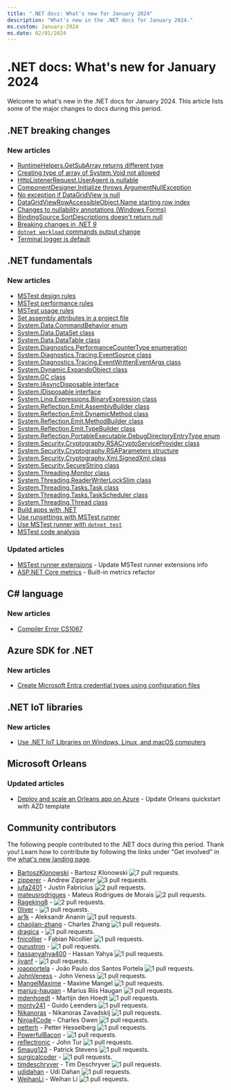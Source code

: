 ```yaml
---
title: ".NET docs: What's new for January 2024"
description: "What's new in the .NET docs for January 2024."
ms.custom: January-2024
ms.date: 02/01/2024
---
```


# .NET docs: What's new for January 2024

Welcome to what's new in the .NET docs for January 2024. This article lists some of the major changes to docs during this period.

## .NET breaking changes

### New articles

- [RuntimeHelpers.GetSubArray returns different type](../core/compatibility/core-libraries/9.0/getsubarray-return.md)
- [Creating type of array of System.Void not allowed](../core/compatibility/core-libraries/9.0/type-instance.md)
- [HttpListenerRequest.UserAgent is nullable](../core/compatibility/networking/9.0/useragent-nullable.md)
- [ComponentDesigner.Initialize throws ArgumentNullException](../core/compatibility/windows-forms/9.0/componentdesigner-initialize.md)
- [No exception if DataGridView is null](../core/compatibility/windows-forms/9.0/datagridviewheadercell-nre.md)
- [DataGridViewRowAccessibleObject.Name starting row index](../core/compatibility/windows-forms/9.0/datagridviewrowaccessibleobject-name-row.md)
- [Changes to nullability annotations (Windows Forms)](../core/compatibility/windows-forms/9.0/nullability-changes.md)
- [BindingSource.SortDescriptions doesn't return null](../core/compatibility/windows-forms/9.0/sortdescriptions-return-value.md)
- [Breaking changes in .NET 9](../core/compatibility/9.0.md)
- [`dotnet workload` commands output change](../core/compatibility/sdk/9.0/dotnet-workload-output.md)
- [Terminal logger is default](../core/compatibility/sdk/9.0/terminal-logger.md)

## .NET fundamentals

### New articles

- [MSTest design rules](../core/testing/mstest-analyzers/overview.md)
- [MSTest performance rules](../core/testing/mstest-analyzers/performance-rules.md)
- [MSTest usage rules](../core/testing/mstest-analyzers/usage-rules.md)
- [Set assembly attributes in a project file](../standard/assembly/set-attributes-project-file.md)
- [System.Data.CommandBehavior enum](../fundamentals/runtime-libraries/system-data-commandbehavior.md)
- [System.Data.DataSet class](../fundamentals/runtime-libraries/system-data-dataset.md)
- [System.Data.DataTable class](../fundamentals/runtime-libraries/system-data-datatable.md)
- [System.Diagnostics.PerformanceCounterType enumeration](../fundamentals/runtime-libraries/system-diagnostics-performancecountertype.md)
- [System.Diagnostics.Tracing.EventSource class](../fundamentals/runtime-libraries/system-diagnostics-tracing-eventsource.md)
- [System.Diagnostics.Tracing.EventWrittenEventArgs class](../fundamentals/runtime-libraries/system-diagnostics-tracing-eventwritteneventargs.md)
- [System.Dynamic.ExpandoObject class](../fundamentals/runtime-libraries/system-dynamic-expandoobject.md)
- [System.GC class](../fundamentals/runtime-libraries/system-gc.md)
- [System.IAsyncDisposable interface](../fundamentals/runtime-libraries/system-iasyncdisposable.md)
- [System.IDisposable interface](../fundamentals/runtime-libraries/system-idisposable.md)
- [System.Linq.Expressions.BinaryExpression class](../fundamentals/runtime-libraries/system-linq-expressions-binaryexpression.md)
- [System.Reflection.Emit.AssemblyBuilder class](../fundamentals/runtime-libraries/system-reflection-emit-assemblybuilder.md)
- [System.Reflection.Emit.DynamicMethod class](../fundamentals/runtime-libraries/system-reflection-emit-dynamicmethod.md)
- [System.Reflection.Emit.MethodBuilder class](../fundamentals/runtime-libraries/system-reflection-emit-methodbuilder.md)
- [System.Reflection.Emit.TypeBuilder class](../fundamentals/runtime-libraries/system-reflection-emit-typebuilder.md)
- [System.Reflection.PortableExecutable.DebugDirectoryEntryType enum](../fundamentals/runtime-libraries/system-reflection-portableexecutable-debugdirectoryentrytype.md)
- [System.Security.Cryptography.RSACryptoServiceProvider class](../fundamentals/runtime-libraries/system-security-cryptography-rsacryptoserviceprovider.md)
- [System.Security.Cryptography.RSAParameters structure](../fundamentals/runtime-libraries/system-security-cryptography-rsaparameters.md)
- [System.Security.Cryptography.Xml.SignedXml class](../fundamentals/runtime-libraries/system-security-cryptography-xml-signedxml.md)
- [System.Security.SecureString class](../fundamentals/runtime-libraries/system-security-securestring.md)
- [System.Threading.Monitor class](../fundamentals/runtime-libraries/system-threading-monitor.md)
- [System.Threading.ReaderWriterLockSlim class](../fundamentals/runtime-libraries/system-threading-readerwriterlockslim.md)
- [System.Threading.Tasks.Task class](../fundamentals/runtime-libraries/system-threading-tasks-task.md)
- [System.Threading.Tasks.TaskScheduler class](../fundamentals/runtime-libraries/system-threading-tasks-taskscheduler.md)
- [System.Threading.Thread class](../fundamentals/runtime-libraries/system-threading-thread.md)
- [Build apps with .NET](../core/apps.md)
- [Use runsettings with MSTest runner](../core/testing/unit-testing-mstest-runner-runsettings.md)
- [Use MSTest runner with `dotnet test`](../core/testing/unit-testing-mstest-runner-integrations.md)
- [MSTest code analysis](../core/testing/unit-testing-mstest-analyzers.md)

### Updated articles

- [MSTest runner extensions](../core/testing/unit-testing-mstest-runner-extensions.md) - Update MSTest runner extensions info
- [ASP.NET Core metrics](../core/diagnostics/built-in-metrics-aspnetcore.md) - Built-in metrics refactor

## C# language

### New articles

- [Compiler Error CS1067](../csharp/language-reference/compiler-messages/cs1067.md)

## Azure SDK for .NET

### New articles

- [Create Microsoft Entra credential types using configuration files](../azure/sdk/authentication/create-token-credentials-from-configuration.md)

## .NET IoT libraries

### New articles

- [Use .NET IoT Libraries on Windows, Linux, and macOS computers](../iot/usb.md)

## Microsoft Orleans

### Updated articles

- [Deploy and scale an Orleans app on Azure](../orleans/quickstarts/deploy-scale-orleans-on-azure.md) - Update Orleans quickstart with AZD template

## Community contributors

The following people contributed to the .NET docs during this period. Thank you! Learn how to contribute by following the links under "Get involved" in the [what's new landing page](index.yml).

- [BartoszKlonowski](https://github.com/BartoszKlonowski) - Bartosz Klonowski ![7 pull requests.](https://img.shields.io/badge/Merged%20Pull%20Requests-7-green)
- [zipperer](https://github.com/zipperer) - Andrew Zipperer ![3 pull requests.](https://img.shields.io/badge/Merged%20Pull%20Requests-3-green)
- [jufa2401](https://github.com/jufa2401) - Justin Fabricius ![2 pull requests.](https://img.shields.io/badge/Merged%20Pull%20Requests-2-green)
- [mateusrodrigues](https://github.com/mateusrodrigues) - Mateus Rodrigues de Morais ![2 pull requests.](https://img.shields.io/badge/Merged%20Pull%20Requests-2-green)
- [Rageking8](https://github.com/Rageking8) -  ![2 pull requests.](https://img.shields.io/badge/Merged%20Pull%20Requests-2-green)
- [0liver](https://github.com/0liver) -  ![1 pull requests.](https://img.shields.io/badge/Merged%20Pull%20Requests-1-green)
- [ar1k](https://github.com/ar1k) - Aleksandr Ananin ![1 pull requests.](https://img.shields.io/badge/Merged%20Pull%20Requests-1-green)
- [chaojian-zhang](https://github.com/chaojian-zhang) - Charles Zhang ![1 pull requests.](https://img.shields.io/badge/Merged%20Pull%20Requests-1-green)
- [dragica](https://github.com/dragica) -  ![1 pull requests.](https://img.shields.io/badge/Merged%20Pull%20Requests-1-green)
- [fnicollier](https://github.com/fnicollier) - Fabian Nicollier ![1 pull requests.](https://img.shields.io/badge/Merged%20Pull%20Requests-1-green)
- [gurustron](https://github.com/gurustron) -  ![1 pull requests.](https://img.shields.io/badge/Merged%20Pull%20Requests-1-green)
- [hassanyahya400](https://github.com/hassanyahya400) - Hassan Yahya ![1 pull requests.](https://img.shields.io/badge/Merged%20Pull%20Requests-1-green)
- [jivanf](https://github.com/jivanf) -  ![1 pull requests.](https://img.shields.io/badge/Merged%20Pull%20Requests-1-green)
- [joaoportela](https://github.com/joaoportela) - João Paulo dos Santos Portela ![1 pull requests.](https://img.shields.io/badge/Merged%20Pull%20Requests-1-green)
- [JohnVeness](https://github.com/JohnVeness) - John Veness ![1 pull requests.](https://img.shields.io/badge/Merged%20Pull%20Requests-1-green)
- [MangelMaxime](https://github.com/MangelMaxime) - Maxime Mangel ![1 pull requests.](https://img.shields.io/badge/Merged%20Pull%20Requests-1-green)
- [marius-haugan](https://github.com/marius-haugan) - Marius Riis Haugan ![1 pull requests.](https://img.shields.io/badge/Merged%20Pull%20Requests-1-green)
- [mdenhoedt](https://github.com/mdenhoedt) - Martijn den Hoedt ![1 pull requests.](https://img.shields.io/badge/Merged%20Pull%20Requests-1-green)
- [monty241](https://github.com/monty241) - Guido Leenders ![1 pull requests.](https://img.shields.io/badge/Merged%20Pull%20Requests-1-green)
- [Nikanoras](https://github.com/Nikanoras) - Nikanoras Zavadskij ![1 pull requests.](https://img.shields.io/badge/Merged%20Pull%20Requests-1-green)
- [Ninja4Code](https://github.com/Ninja4Code) - Charles Owen ![1 pull requests.](https://img.shields.io/badge/Merged%20Pull%20Requests-1-green)
- [petterh](https://github.com/petterh) - Petter Hesselberg ![1 pull requests.](https://img.shields.io/badge/Merged%20Pull%20Requests-1-green)
- [PowerfulBacon](https://github.com/PowerfulBacon) -  ![1 pull requests.](https://img.shields.io/badge/Merged%20Pull%20Requests-1-green)
- [reflectronic](https://github.com/reflectronic) - John Tur ![1 pull requests.](https://img.shields.io/badge/Merged%20Pull%20Requests-1-green)
- [Smaug123](https://github.com/Smaug123) - Patrick Stevens ![1 pull requests.](https://img.shields.io/badge/Merged%20Pull%20Requests-1-green)
- [surgicalcoder](https://github.com/surgicalcoder) -  ![1 pull requests.](https://img.shields.io/badge/Merged%20Pull%20Requests-1-green)
- [timdeschryver](https://github.com/timdeschryver) - Tim Deschryver ![1 pull requests.](https://img.shields.io/badge/Merged%20Pull%20Requests-1-green)
- [udidahan](https://github.com/udidahan) - Udi Dahan ![1 pull requests.](https://img.shields.io/badge/Merged%20Pull%20Requests-1-green)
- [WeihanLi](https://github.com/WeihanLi) - Weihan Li ![1 pull requests.](https://img.shields.io/badge/Merged%20Pull%20Requests-1-green)
